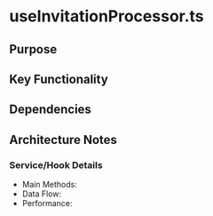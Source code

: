 # useInvitationProcessor.ts

## Purpose

## Key Functionality

## Dependencies

## Architecture Notes

### Service/Hook Details
- Main Methods: 
- Data Flow: 
- Performance: 
